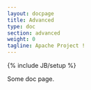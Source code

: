 ```yaml
---
layout: docpage
title: Advanced
type: doc
section: advanced
weight: 0
tagline: Apache Project !
---
```


{% include JB/setup %}

Some doc page.

